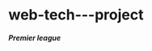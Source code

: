# web-tech---project
<!DOCTYPE html>
<html>
  <head>
    <title>Premier League</title>
  </head>
  <body>
    <div style ="back-ground-color:#33cc33 width:100% height : 100 px">
      <h5>Premier league</h5>
    </div>
  </body>
</html>
